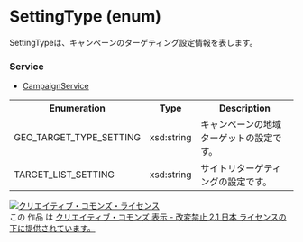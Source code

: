 # SettingType (enum)
SettingTypeは、キャンペーンのターゲティング設定情報を表します。

### Service
+ [CampaignService](../services/CampaignService.md)

<table>
 <tr>
  <th>Enumeration </th>
  <th>Type</th>
  <th>Description</th>
 <tr>
  <td>GEO_TARGET_TYPE_SETTING</td>
  <td>xsd:string</td>
  <td>キャンペーンの地域ターゲットの設定です。</td>
 </tr>
 <tr>
  <td>TARGET_LIST_SETTING</td>
  <td>xsd:string</td>
  <td>サイトリターゲティングの設定です。</td>
 </tr>
</table>

<a rel="license" href="http://creativecommons.org/licenses/by-nd/2.1/jp/"><img alt="クリエイティブ・コモンズ・ライセンス" style="border-width:0" src="https://i.creativecommons.org/l/by-nd/2.1/jp/88x31.png" /></a><br />この 作品 は <a rel="license" href="http://creativecommons.org/licenses/by-nd/2.1/jp/">クリエイティブ・コモンズ 表示 - 改変禁止 2.1 日本 ライセンスの下に提供されています。</a>
